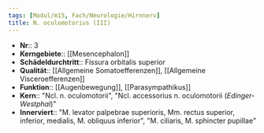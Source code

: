 ```yaml
---
tags: [Modul/m15, Fach/Neurologie/Hirnnerv]
title: N. oculomotorius (III)
---
```

- **Nr**:: 3
- **Kerngebiete**:: [[Mesencephalon]]
-  **Schädeldurchtritt**:: Fissura orbitalis superior
-  **Qualität**:: [[Allgemeine Somatoefferenzen]], [[Allgemeine Visceroefferenzen]]
- **Funktion**:: [[Augenbewegung]], [[Parasympathikus]]
- **Kern**:: "Ncl. n. oculomotorii", "Ncl. accessorius n. oculomotorii (*Edinger-Westphal*)"
- **Innerviert**:: "M. levator palpebrae superioris, Mm. rectus superior, inferior, medialis, M. obliquus inferior", "M. ciliaris, M. sphincter pupillae"

